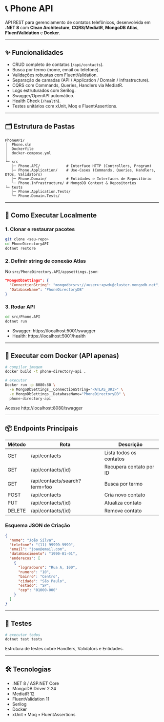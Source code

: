 # 📞 Phone API

API REST para gerenciamento de contatos telefônicos, desenvolvida em **.NET 8** com **Clean Architecture**, **CQRS/MediatR**, **MongoDB Atlas**, **FluentValidation** e **Docker**.

---

## ✨ Funcionalidades

* CRUD completo de contatos (`/api/contacts`).
* Busca por termo (nome, email ou telefone).
* Validações robustas com FluentValidation.
* Separação de camadas (API / Application / Domain / Infrastructure).
* CQRS com Commands, Queries, Handlers via MediatR.
* Logs estruturados com Serilog.
* Swagger/OpenAPI automático.
* Health Check (`/health`).
* Testes unitários com xUnit, Moq e FluentAssertions.

---

## 🗂️ Estrutura de Pastas

```text
PhoneAPI/
│  Phone.sln
│  Dockerfile
│  docker-compose.yml
│
└─ src
   ├─ Phone.API/            # Interface HTTP (Controllers, Program)
   ├─ Phone.Application/    # Use-Cases (Commands, Queries, Handlers, DTOs, Validators)
   ├─ Phone.Domain/         # Entidades e Interfaces de Repositório
   └─ Phone.Infrastructure/ # MongoDB Context & Repositories
└─ tests
   ├─ Phone.Application.Tests/
   └─ Phone.Domain.Tests/
```

---

## 🚀 Como Executar Localmente

### 1. Clonar e restaurar pacotes
```bash
git clone <seu-repo>
cd PhoneDirectoryAPI
dotnet restore
```

### 2. Definir string de conexão Atlas
No `src/PhoneDirectory.API/appsettings.json`:
```json
"MongoDbSettings": {
  "ConnectionString": "mongodb+srv://<user>:<pwd>@cluster.mongodb.net",
  "DatabaseName": "PhoneDirectoryDB"
}
```

### 3. Rodar API
```bash
cd src/Phone.API
dotnet run
```

* Swagger: https://localhost:5001/swagger
* Health:  https://localhost:5001/health

---

## 🐳 Executar com Docker (API apenas)
```bash
# compilar imagem
docker build -t phone-directory-api .

# executar
Docker run -p 8080:80 \
  -e MongoDbSettings__ConnectionString="<ATLAS_URI>" \
  -e MongoDbSettings__DatabaseName="PhoneDirectoryDB" \
  phone-directory-api
```
Acesse http://localhost:8080/swagger

---

## 📦 Endpoints Principais
| Método | Rota | Descrição |
|--------|------|-----------|
| GET    | /api/contacts | Lista todos os contatos |
| GET    | /api/contacts/{id} | Recupera contato por ID |
| GET    | /api/contacts/search?term=foo | Busca por termo |
| POST   | /api/contacts | Cria novo contato |
| PUT    | /api/contacts/{id} | Atualiza contato |
| DELETE | /api/contacts/{id} | Remove contato |

### Esquema JSON de Criação
```json
{
  "nome": "João Silva",
  "telefone": "(11) 99999-9999",
  "email": "joao@email.com",
  "dataNascimento": "1990-01-01",
  "enderecos": [
    {
      "logradouro": "Rua A, 100",
      "numero": "10",
      "bairro": "Centro",
      "cidade": "São Paulo",
      "estado": "SP",
      "cep": "01000-000"
    }
  ]
}
```

---

## 🧪 Testes

```bash
# executar todos
dotnet test tests
```

Estrutura de testes cobre Handlers, Validators e Entidades.

---

## 🛠️ Tecnologias
* .NET 8 / ASP.NET Core
* MongoDB Driver 2.24
* MediatR 12
* FluentValidation 11
* Serilog
* Docker
* xUnit • Moq • FluentAssertions
